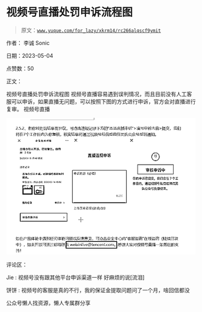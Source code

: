 # 视频号直播处罚申诉流程图

> 原文：[`www.yuque.com/for_lazy/xkrm14/rc266alqscf9ymit`](https://www.yuque.com/for_lazy/xkrm14/rc266alqscf9ymit)



作者： 李诚 Sonic



日期：2023-05-04



点赞数：50



正文：



视频号直播处罚申诉流程图 视频号直播容易遇到误判情况，而且目前没有人工客服可以申诉，如果直播无问题，可以按照下图的方式进行申诉，官方会对直播进行复审。 视频号直播



![](img/7bd150be584ef503295a27bf90f544d5.png)  

评论区：



Jie : 视频号没有跟其他平台申诉渠道一样 好麻烦的说[流泪]



饼饼 : 视频号的客服是真的不行，我的保证金提取问题问了一个月，啥回信都没



公众号懒人找资源，懒人专属群分享

